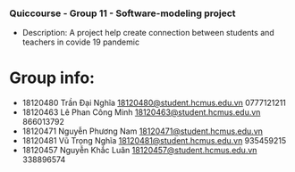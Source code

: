 ### Quiccourse - Group 11 - Software-modeling project

- Description: A project help create connection between students and teachers in covide 19 pandemic  

# Group info:

- 18120480 Trần Đại Nghĩa 18120480@student.hcmus.edu.vn 0777121211  
- 18120463 Lê Phan Công Minh 18120463@student.hcmus.edu.vn 866013792  
- 18120471 Nguyễn Phương Nam 18120471@student.hcmus.edu.vn  
- 18120481 Vũ Trọng Nghĩa 18120481@student.hcmus.edu.vn 935459215  
- 18120457 Nguyễn Khắc Luân 18120457@student.hcmus.edu.vn 338896574  
